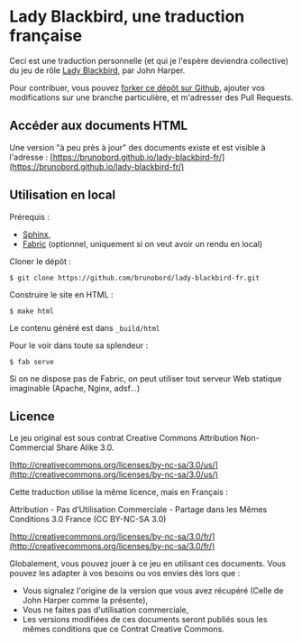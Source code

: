 # Lady Blackbird, une traduction française #

Ceci est une traduction personnelle (et qui je l'espère deviendra collective) du jeu de rôle [Lady Blackbird](http://www.onesevendesign.com/ladyblackbird/), par John Harper.

Pour contribuer, vous pouvez [forker ce dépôt sur Github](https://github.com/brunobord/lady-blackbird-fr), ajouter vos modifications sur une branche particulière, et m'adresser des Pull Requests.

## Accéder aux documents HTML ##

Une version "à peu près à jour" des documents existe et est visible à l'adresse : [https://brunobord.github.io/lady-blackbird-fr/](https://brunobord.github.io/lady-blackbird-fr/)

## Utilisation en local ##


Prérequis :

* [Sphinx](http://sphinx.pocoo.org),
* [Fabric](http://docs.fabfile.org/) (optionnel, uniquement si on veut avoir un rendu en local)

Cloner le dépôt :

    $ git clone https://github.com/brunobord/lady-blackbird-fr.git

Construire le site en HTML :

    $ make html

Le contenu généré est dans `_build/html`

Pour le voir dans toute sa splendeur :

    $ fab serve

Si on ne dispose pas de Fabric, on peut utiliser tout serveur Web statique imaginable (Apache, Nginx, adsf...)

## Licence ##

Le jeu original est sous contrat Creative Commons Attribution Non-Commercial Share Alike 3.0.

[http://creativecommons.org/licenses/by-nc-sa/3.0/us/](http://creativecommons.org/licenses/by-nc-sa/3.0/us/)

Cette traduction utilise la même licence, mais en Français :

Attribution - Pas d’Utilisation Commerciale - Partage dans les Mêmes Conditions 3.0 France (CC BY-NC-SA 3.0)

[http://creativecommons.org/licenses/by-nc-sa/3.0/fr/](http://creativecommons.org/licenses/by-nc-sa/3.0/fr/)

Globalement, vous pouvez jouer à ce jeu en utilisant ces documents. Vous pouvez les adapter à vos besoins ou vos envies dès lors que :

* Vous signalez l'origine de la version que vous avez récupéré (Celle de John Harper comme la présente),
* Vous ne faites pas d'utilisation commerciale,
* Les versions modifiées de ces documents seront publiés sous les mêmes conditions que ce Contrat Creative Commons.

